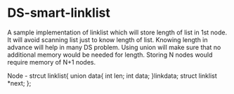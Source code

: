 # DS-smart-linklist
A sample implementation of linklist which will store length of list in 1st node. It will avoid scanning list just to know
length of list. Knowing length in advance will help in many DS problem. 
Using union will make sure that no additional memory would be needed for length. 
Storing N nodes would require memory of N+1 nodes.

Node - 
strcut linklist{
  union data{
    int len;
    int data;
    }linkdata;
    struct linklist *next;
};
